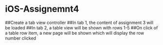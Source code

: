 # iOS-Assignemnt4
##Create a tab view controller
##In tab 1, the content of assignment 3 will be loaded
##In tab 2, a table view will be shown with rows 1-5
##On click of a table row item, a new page will be shown which will display the row number clicked
